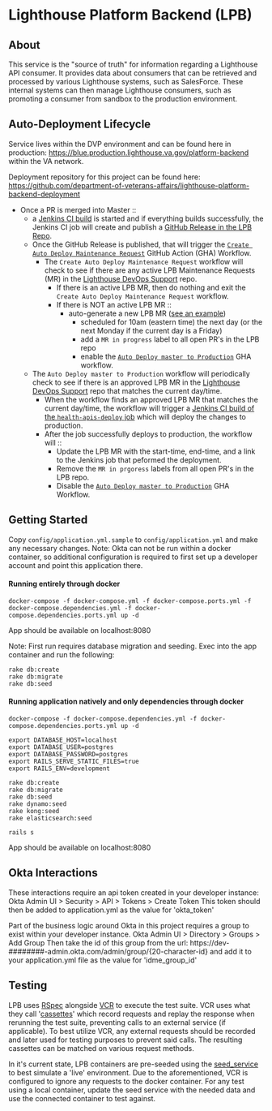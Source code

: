 # Lighthouse Platform Backend (LPB)

## About

This service is the "source of truth" for information regarding a Lighthouse API consumer.
It provides data about consumers that can be retrieved and processed by various Lighthouse systems, such as SalesForce.
These internal systems can then manage Lighthouse consumers, such as promoting a consumer from sandbox to the production environment.


## Auto-Deployment Lifecycle
Service lives within the DVP environment and can be found here in production: https://blue.production.lighthouse.va.gov/platform-backend
within the VA network.  

Deployment repository for this project can be found here: https://github.com/department-of-veterans-affairs/lighthouse-platform-backend-deployment

- Once a PR is merged into Master ::
  - a [Jenkins CI build](https://tools.health.dev-developer.va.gov/jenkins/job/department-of-veterans-affairs/job/lighthouse-platform-backend/job/master/) is started and if everything builds successfully, the Jenkins CI job will create and publish a [GitHub Release in the LPB Repo](https://github.com/department-of-veterans-affairs/lighthouse-platform-backend/releases).
  - Once the GitHub Release is published, that will trigger the [`Create Auto Deploy Maintenance Request`](https://github.com/department-of-veterans-affairs/lighthouse-platform-backend/blob/master/.github/workflows/create-auto-deploy-maintenance-request.yml#L1) GitHub Action (GHA) Workflow.
    - The `Create Auto Deploy Maintenance Request` workflow will check to see if there are any active LPB Maintenance Requests (MR) in the [Lighthouse DevOps Support](https://github.com/department-of-veterans-affairs/lighthouse-devops-support/issues) repo.
      - If there is an active LPB MR, then do nothing and exit the `Create Auto Deploy Maintenance Request` workflow.  
      - If there is NOT an active LPB MR ::
        - auto-generate a new LPB MR ([see an example](https://github.com/department-of-veterans-affairs/lighthouse-devops-support/issues/2182))
          - scheduled for 10am (eastern time) the next day (or the next Monday if the current day is a Friday)
          - add a `MR in progress` label to all open PR's in the LPB repo
          - enable the [`Auto Deploy master to Production`](https://github.com/department-of-veterans-affairs/lighthouse-platform-backend/blob/master/.github/workflows/auto-deploy-to-production.yml#L1) GHA workflow.
  - The `Auto Deploy master to Production` workflow will periodically check to see if there is an approved LPB MR in the [Lighthouse DevOps Support](https://github.com/department-of-veterans-affairs/lighthouse-devops-support/issues) repo that matches the current day/time.
    - When the workflow finds an approved LPB MR that matches the current day/time, the workflow will trigger a [Jenkins CI build of the `health-apis-deploy` job](https://tools.health.dev-developer.va.gov/jenkins/job/department-of-veterans-affairs/job/health-apis-deployer/job/d2/) which will deploy the changes to production.
    - After the job successfully deploys to production, the workflow will ::
      - Update the LPB MR with the start-time, end-time, and a link to the Jenkins job that peformed the deployment.
      - Remove the `MR in prgoress` labels from all open PR's in the LPB repo.
      - Disable the [`Auto Deploy master to Production`](https://github.com/department-of-veterans-affairs/lighthouse-platform-backend/blob/master/.github/workflows/auto-deploy-to-production.yml#L1) GHA Workflow.


## Getting Started

Copy `config/application.yml.sample` to `config/application.yml` and make any necessary changes.
Note: Okta can not be run within a docker container, so additional configuration is required to first set up a developer account and point this application there.

#### Running entirely through docker
```
docker-compose -f docker-compose.yml -f docker-compose.ports.yml -f docker-compose.dependencies.yml -f docker-compose.dependencies.ports.yml up -d
```
App should be available on localhost:8080

Note: First run requires database migration and seeding. Exec into the app container and run the following:
```
rake db:create
rake db:migrate
rake db:seed
```

#### Running application natively and only dependencies through docker
```
docker-compose -f docker-compose.dependencies.yml -f docker-compose.dependencies.ports.yml up -d

export DATABASE_HOST=localhost
export DATABASE_USER=postgres
export DATABASE_PASSWORD=postgres
export RAILS_SERVE_STATIC_FILES=true
export RAILS_ENV=development

rake db:create
rake db:migrate
rake db:seed
rake dynamo:seed
rake kong:seed
rake elasticsearch:seed

rails s
```
App should be available on localhost:8080


## Okta Interactions
These interactions require an api token created in your developer instance:
Okta Admin UI > Security > API > Tokens > Create Token
This token should then be added to application.yml as the value for 'okta_token'

Part of the business logic around Okta in this project requires a group to exist within your developer instance.
Okta Admin UI > Directory > Groups > Add Group
Then take the id of this group from the url:
https://dev-########-admin.okta.com/admin/group/{20-character-id}
and add it to your application.yml file as the value for 'idme_group_id'

## Testing
LPB uses [RSpec](https://rspec.info/documentation/) alongside [VCR](https://github.com/vcr/vcr) to execute the test suite. VCR uses what they call '[cassettes](https://relishapp.com/vcr/vcr/v/6-1-0/docs/cassettes)' which record requests and replay the response when rerunning the test suite, preventing calls to an external service (if applicable). To best utilize VCR, any external requests should be recorded and later used for testing purposes to prevent said calls. The resulting cassettes can be matched on various request methods.

In it's current state, LPB containers are pre-seeded using the [seed_service](app/services/utility/seed_service.rb) to best simulate a 'live' environment. Due to the aforementioned, VCR is configured to ignore any requests to the docker container.
For any test using a local container, update the seed service with the needed data and use the connected container to test against.
